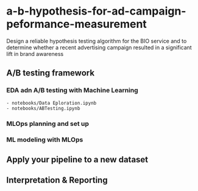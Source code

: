 # a-b-hypothesis-for-ad-campaign-peformance-measurement
Design a reliable hypothesis testing algorithm for the BIO service and to determine whether a recent advertising campaign resulted in a significant lift in brand awareness

## A/B testing framework
  ### EDA adn A/B testing with Machine Learning  
    - notebooks/Data Eploration.ipynb
    - notebooks/ABTesting.ipynb
  ### MLOps planning and set up
  ### ML modeling with MLOps
## Apply your pipeline to a new dataset
## Interpretation & Reporting
